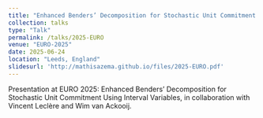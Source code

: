 ```yaml
---
title: "Enhanced Benders’ Decomposition for Stochastic Unit Commitment Using Interval Variables"
collection: talks
type: "Talk"
permalink: /talks/2025-EURO
venue: "EURO-2025"
date: 2025-06-24
location: "Leeds, England"
slidesurl: 'http://mathisazema.github.io/files/2025-EURO.pdf'
---
```

Presentation at EURO 2025: Enhanced Benders’ Decomposition for Stochastic Unit Commitment Using Interval Variables, in collaboration with Vincent Leclère and Wim van Ackooij.